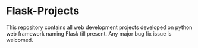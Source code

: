 # Flask-Projects
This repository contains all web development projects developed on python web framework naming Flask till present. Any major bug fix issue is welcomed.
